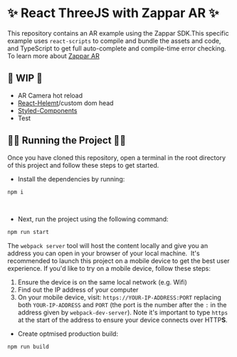 # ✨ React ThreeJS with Zappar AR ✨

This repository contains an AR example using the Zappar SDK.This specific example uses `react-scripts` to compile and bundle the assets and code, and TypeScript to get full auto-complete and compile-time error checking.
​
To learn more about [Zappar AR](https://docs.zap.works/universal-ar/)
​

## 🚧 WIP 🚧

- AR Camera hot reload
- [React-Helemt](https://github.com/nfl/react-helmet)/custom dom head
- [Styled-Components](https://styled-components.com/)
- Test
​

## 🏃🏼 Running the Project 🏃🏼

Once you have cloned this repository, open a terminal in the root directory of this project and follow these steps to get started.
​

- Install the dependencies by running:

```bash
npm i
```
​

- Next, run the project using the following command:
 
```bash
npm run start
```

The `webpack server` tool will host the content locally and give you an address you can open in your browser of your local machine.
​
It's recommended to launch this project on a mobile device to get the best user experience. If you'd like to try on a mobile device, follow these steps:
​

1. Ensure the device is on the same local network (e.g. Wifi)
2. Find out the IP address of your computer
3. On your mobile device, visit: `https://YOUR-IP-ADDRESS:PORT` replacing both `YOUR-IP-ADDRESS` and `PORT` (the port is the number after the `:` in the address given by `webpack-dev-server`). Note it's important to type `https` at the start of the address to ensure your device connects over HTTP**S**.
​

- Create optmised production build:

```bash
npm run build
```
